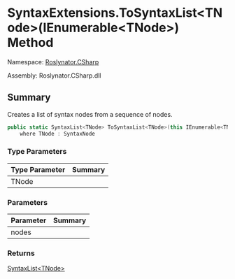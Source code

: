 # SyntaxExtensions\.ToSyntaxList\<TNode>\(IEnumerable\<TNode>\) Method

Namespace: [Roslynator.CSharp](../../README.md)

Assembly: Roslynator\.CSharp\.dll

## Summary

Creates a list of syntax nodes from a sequence of nodes\.

```csharp
public static SyntaxList<TNode> ToSyntaxList<TNode>(this IEnumerable<TNode> nodes) 
    where TNode : SyntaxNode
```

### Type Parameters

| Type Parameter | Summary |
| -------------- | ------- |
| TNode | |

### Parameters

| Parameter | Summary |
| --------- | ------- |
| nodes | |

### Returns

[SyntaxList\<TNode>](https://docs.microsoft.com/en-us/dotnet/api/microsoft.codeanalysis.syntaxlist-1)





